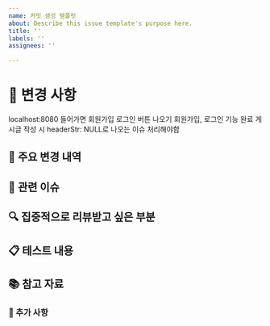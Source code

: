```yaml
---
name: 커밋 생성 템플릿
about: Describe this issue template's purpose here.
title: ''
labels: ''
assignees: ''

---
```


# 🚀 변경 사항
localhost:8080 들어가면 회원가입 로그인 버튼 나오기
회원가입, 로그인 기능 완료
게시글 작성 시 headerStr: NULL로 나오는 이슈 처리해야함


## 📌 주요 변경 내역



## 🔗 관련 이슈



## 🔍 집중적으로 리뷰받고 싶은 부분



## 📋 테스트 내용



## 📚 참고 자료



### 📎 추가 사항
